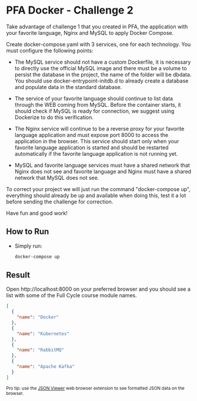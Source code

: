 # PFA Docker - Challenge 2

Take advantage of challenge 1 that you created in PFA, the application with your favorite language, Nginx and MySQL to apply Docker Compose.

Create docker-compose.yaml with 3 services, one for each technology. You must configure the following points:

- The MySQL service should not have a custom Dockerfile, it is necessary to directly use the official MySQL image and there must be a volume to persist the database in the project, the name of the folder will be dbdata. You should use docker-entrypoint-initdb.d to already create a database and populate data in the standard database.

- The service of your favorite language should continue to list data through the WEB coming from MySQL. Before the container starts, it should check if MySQL is ready for connection, we suggest using Dockerize to do this verification.

- The Nginx service will continue to be a reverse proxy for your favorite language application and must expose port 8000 to access the application in the browser. This service should start only when your favorite language application is started and should be restarted automatically if the favorite language application is not running yet.

- MySQL and favorite language services must have a shared network that Nginx does not see and favorite language and Nginx must have a shared network that MySQL does not see.

To correct your project we will just run the command "docker-compose up", everything should already be up and available when doing this, test it a lot before sending the challenge for correction.

Have fun and good work!

## How to Run

- Simply run:
  ```sh
  docker-compose up
  ```

## Result

Open http://localhost:8000 on your preferred browser and you should see a list with some of the Full Cycle course module names.

```JSON
[
  {
    "name": "Docker"
  },
  {
    "name": "Kubernetes"
  },
  {
    "name": "RabbitMQ"
  },
  {
    "name": "Apache Kafka"
  }
]
```

<small>
Pro tip: use the <a href="https://chrome.google.com/webstore/detail/json-viewer/gbmdgpbipfallnflgajpaliibnhdgobh" rel="noopener noreferrer" target="_blank">JSON Viewer</a> web browser extension to see formatted JSON data on the browser.
</small>
